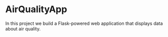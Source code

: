 # AirQualityApp

In this project we build a Flask-powered web application that displays data about air quality.
